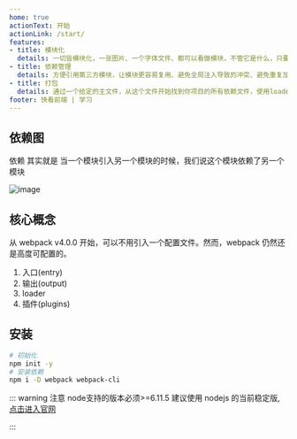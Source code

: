 ```yaml
---
home: true
actionText: 开始
actionLink: /start/
features:
- title: 模块化
  details: 一切皆模块化，一张图片、一个字体文件、都可以看做模块，不管它是什么，只要引入了就当做一个模块
- title: 依赖管理
  details: 方便引用第三方模块，让模块更容易复用、避免全局注入导致的冲突、避免重复加载或者加载不必要的模块
- title: 打包
  details: 通过一个给定的主文件，从这个文件开始找到你项目的所有依赖文件，使用loaders处理他们，最后打包为一个浏览器可以识别的js文件
footer: 快看前端 | 学习 
---
```


## 依赖图
依赖 其实就是 当一个模块引入另一个模块的时候，我们说这个模块依赖了另一个模块

![image](http://owiseman.com/imgs/webpack.png)

## 核心概念
从 webpack v4.0.0 开始，可以不用引入一个配置文件。然而，webpack 仍然还是高度可配置的。

1. 入口(entry)
2. 输出(output)
3. loader
4. 插件(plugins)



## 安装

```bash
# 初始化
npm init -y
# 安装依赖
npm i -D webpack webpack-cli
```
::: warning 注意
node支持的版本必须>=6.11.5 建议使用 nodejs 的当前稳定版, [点击进入官网](https://nodejs.org/zh-cn/)

:::

